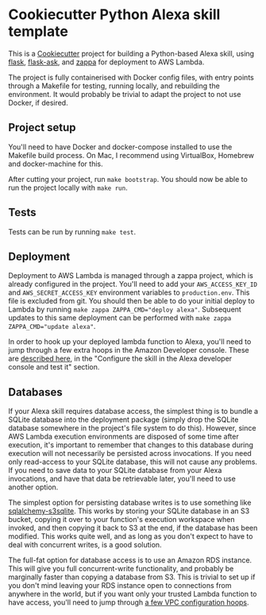 # Cookiecutter Python Alexa skill template

This is a [Cookiecutter](https://github.com/audreyr/cookiecutter) project for building a Python-based Alexa skill, using [flask](http://flask.pocoo.org/), [flask-ask](https://github.com/johnwheeler/flask-ask), and [zappa](https://github.com/Miserlou/Zappa) for deployment to AWS Lambda.

The project is fully containerised with Docker config files, with entry points through a Makefile for testing, running locally, and rebuilding the environment. It would probably be trivial to adapt the project to not use Docker, if desired.

## Project setup
You'll need to have Docker and docker-compose installed to use the Makefile build process. On Mac, I recommend using VirtualBox, Homebrew and docker-machine for this.

After cutting your project, run `make bootstrap`. You should now be able to run the project locally with `make run`.

## Tests
Tests can be run by running `make test`.

## Deployment
Deployment to AWS Lambda is managed through a zappa project, which is already configured in the project. You'll need to add your `AWS_ACCESS_KEY_ID` and `AWS_SECRET_ACCESS_KEY` environment variables to `production.env`. This file is excluded from git. You should then be able to do your initial deploy to Lambda by running `make zappa ZAPPA_CMD="deploy alexa"`. Subsequent updates to this same deployment can be performed with `make zappa ZAPPA_CMD="update alexa"`.

In order to hook up your deployed lambda function to Alexa, you'll need to jump through a few extra hoops in the Amazon Developer console. These are [described here](https://developer.amazon.com/blogs/post/8e8ad73a-99e9-4c0f-a7b3-60f92287b0bf/new-alexa-tutorial-deploy-flask-ask-skills-to-aws-lambda-with-zappa), in the "Configure the skill in the Alexa developer console and test it" section.

## Databases
If your Alexa skill requires database access, the simplest thing is to bundle a SQLite database into the deployment package (simply drop the SQLite database somewhere in the project's file system to do this). However, since AWS Lambda execution environments are disposed of some time after execution, it's important to remember that changes to this database during execution will not necessarily be persisted across invocations. If you need only read-access to your SQLite database, this will not cause any problems. If you need to save data to your SQLite database from your Alexa invocations, and have that data be retrievable later, you'll need to use another option.

The simplest option for persisting database writes is to use something like [sqlalchemy-s3sqlite](https://github.com/cariaso/sqlalchemy-s3sqlite). This works by storing your SQLite database in an S3 bucket, copying it over to your function's execution workspace when invoked, and then copying it back to S3 at the end, if the database has been modified. This works quite well, and as long as you don't expect to have to deal with concurrent writes, is a good solution.

The full-fat option for database access is to use an Amazon RDS instance. This will give you full concurrent-write functionality, and probably be marginally faster than copying a database from S3. This is trivial to set up if you don't mind leaving your RDS instance open to connections from anywhere in the world, but if you want only your trusted Lambda function to have access, you'll need to jump through [a few VPC configuration hoops](https://gist.github.com/reggi/dc5f2620b7b4f515e68e46255ac042a7).
